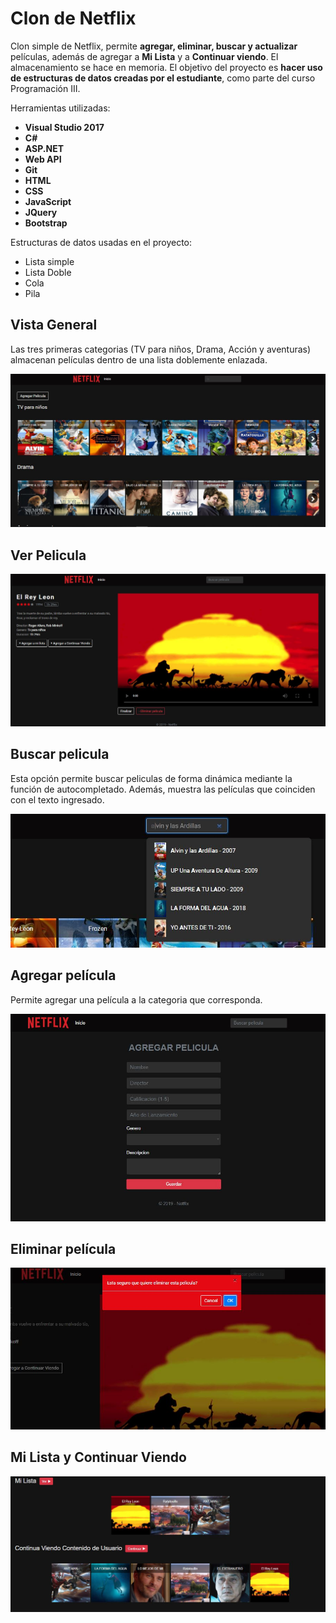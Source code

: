 # Clon de Netflix

Clon simple de Netflix, permite **agregar, eliminar, buscar y actualizar** películas, además de agregar a **Mi Lista** y a **Continuar viendo**. El almacenamiento se hace en memoria. El objetivo del proyecto es **hacer uso de estructuras de datos creadas por el estudiante**, como parte del curso Programación III.

 Herramientas utilizadas: 

 * **Visual Studio 2017** 
 * **C#** 
 * **ASP.NET**
 * **Web API**
 * **Git**
 * **HTML** 
 * **CSS**
 * **JavaScript** 
 * **JQuery**
 * **Bootstrap**
 
Estructuras de datos usadas en el proyecto:

* Lista simple 
* Lista Doble 
* Cola
* Pila  

## Vista General
Las tres primeras categorias (TV para niños, Drama, Acción y aventuras) almacenan películas dentro de una lista doblemente enlazada.

![Vista General](screens/screen_001.JPG "") 

## Ver Pelicula
![Ver Peliculasscreens](screens/screen_003.JPG "")

## Buscar pelicula
Esta opción permite buscar peliculas de forma dinámica mediante la función de autocompletado. Además, muestra las películas que coinciden con el texto ingresado.

![](screens/screen_002.JPG "")

## Agregar película
Permite agregar una película a la categoria que corresponda.

![](screens/screen_006.JPG "")

## Eliminar película
![](screens/screen_004.JPG "")

## Mi Lista y Continuar Viendo
![](screens/screen_005.JPG "")
